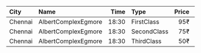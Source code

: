| City    | Name                |  Time | Type        | Price | Capacity | Booked |
| :------ | :------------------ | ----: | :---------- | ----: | -------: | -----: |
| Chennai | AlbertComplexEgmore | 18:30 | FirstClass  |   95₹ |      158 |    102 |
| Chennai | AlbertComplexEgmore | 18:30 | SecondClass |   75₹ |       84 |     42 |
| Chennai | AlbertComplexEgmore | 18:30 | ThirdClass  |   50₹ |       28 |     14 |